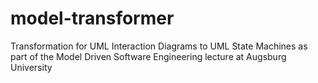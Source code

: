 # model-transformer
Transformation for UML Interaction Diagrams to UML State Machines as part of the Model Driven Software Engineering lecture at Augsburg University
